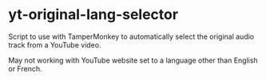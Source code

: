 # yt-original-lang-selector

Script to use with TamperMonkey to automatically select the original audio track from a YouTube video.

May not working with YouTube website set to a language other than English or French. 
